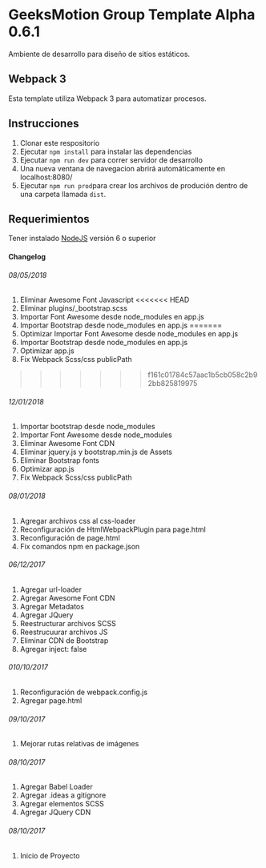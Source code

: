 # GeeksMotion Group Template Alpha 0.6.1
Ambiente de desarrollo para diseño de sitios estáticos.

## Webpack 3
Esta template utiliza Webpack 3 para automatizar procesos.

## Instrucciones

1. Clonar este respositorio
2. Ejecutar `npm install` para instalar las dependencias
3. Ejecutar `npm run dev` para correr servidor de desarrollo
4. Una nueva ventana de navegacion abrirá automáticamente en localhost:8080/
5. Ejecutar `npm run prod`para crear los archivos de produción dentro de una carpeta llamada `dist`.

## Requerimientos

Tener instalado [NodeJS](https://nodejs.org/es/) versión 6 o superior

#### Changelog

###### 08/05/2018
1. Eliminar Awesome Font Javascript
<<<<<<< HEAD
2. Eliminar plugins/_bootstrap.scss
3. Importar Font Awesome desde node_modules en app.js
4. Importar Bootstrap desde node_modules en app.js
=======
2. Optimizar Importar Font Awesome desde node_modules en app.js
3. Importar Bootstrap desde node_modules en app.js
6. Optimizar app.js
7. Fix Webpack Scss/css publicPath
>>>>>>> f161c01784c57aac1b5cb058c2b92bb825819975

###### 12/01/2018
1. Importar bootstrap desde node_modules
2. Importar Font Awesome desde node_modules
3. Eliminar Awesome Font CDN
4. Eliminar jquery.js y bootstrap.min.js de Assets
5. Eliminar Bootstrap fonts
6. Optimizar app.js
7. Fix Webpack Scss/css publicPath

###### 08/01/2018
1. Agregar archivos css al css-loader
2. Reconfiguración de HtmlWebpackPlugin para page.html
3. Reconfiguración de page.html
4. Fix comandos npm en package.json

###### 06/12/2017
1. Agregar url-loader
2. Agregar Awesome Font CDN
3. Agregar Metadatos
4. Agregar JQuery
5. Reestructurar archivos SCSS
6. Reestrucuurar archivos JS
7. Eliminar CDN de Bootstrap
8. Agregar inject: false


###### 010/10/2017
1. Reconfiguración de webpack.config.js
2. Agregar page.html

###### 09/10/2017
1. Mejorar rutas relativas de imágenes

###### 08/10/2017
1. Agregar Babel Loader
2. Agregar .ideas a gitignore
3. Agregar elementos SCSS
4. Agregar JQuery CDN
###### 08/10/2017
1. Inicio de Proyecto